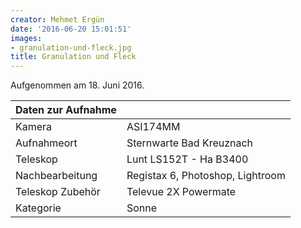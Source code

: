 ```yaml
---
creator: Mehmet Ergün
date: '2016-06-20 15:01:51'
images:
- granulation-und-fleck.jpg
title: Granulation und Fleck
---
```

Aufgenommen am 18. Juni 2016.

| Daten zur Aufnahme | |
| - | - |
| Kamera | ASI174MM |
| Aufnahmeort | Sternwarte Bad Kreuznach |
| Teleskop | Lunt LS152T - Ha B3400 | 152/900 | f/5,9 |
| Nachbearbeitung | Registax 6, Photoshop, Lightroom |
| Teleskop Zubehör | Televue 2X Powermate |
| Kategorie | Sonne |
